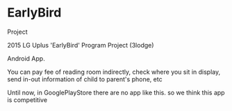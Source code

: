 # EarlyBird
Project

2015 LG Uplus 'EarlyBird' Program Project (3lodge)

Android App. 

<Korean reading room>

You can pay fee of reading room indirectly,
check where you sit in display,
send in-out information of child to parent's phone,
etc

Until now, in GooglePlayStore there are no app like this.
so we think this app is competitive



